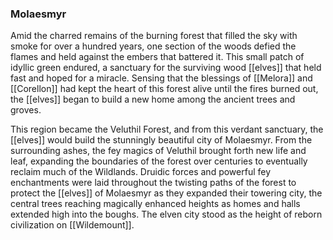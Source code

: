 ### Molaesmyr

Amid the charred remains of the burning forest that filled the sky with smoke for over a hundred years, one section of the woods defied the flames and held against the embers that battered it. This small patch of idyllic green endured, a sanctuary for the surviving wood [[elves]] that held fast and hoped for a miracle. Sensing that the blessings of [[Melora]] and [[Corellon]] had kept the heart of this forest alive until the fires burned out, the [[elves]] began to build a new home among the ancient trees and groves.

This region became the Veluthil Forest, and from this verdant sanctuary, the [[elves]] would build the stunningly beautiful city of Molaesmyr. From the surrounding ashes, the fey magics of Veluthil brought forth new life and leaf, expanding the boundaries of the forest over centuries to eventually reclaim much of the Wildlands. Druidic forces and powerful fey enchantments were laid throughout the twisting paths of the forest to protect the [[elves]] of Molaesmyr as they expanded their towering city, the central trees reaching magically enhanced heights as homes and halls extended high into the boughs. The elven city stood as the height of reborn civilization on [[Wildemount]].